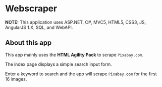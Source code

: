 # Webscraper

**NOTE:** This application uses ASP.NET, C#, MVC5, HTML5, CSS3, JS, AngularJS 1.X, SQL, and WebAPI.

## About this app

This app mainly uses the **HTML Agility Pack** to scrape `Pixabay.com`.

The index page displays a simple search input form.

Enter a keyword to search and the app will scrape `Pixabay.com` for the first 16 images. 
